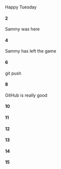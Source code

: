 Happy Tuesday
#### 2
Sammy was here
#### 4
Sammy has left the game
#### 6
git push
#### 8
GitHub is really good
#### 10
#### 11
#### 12
#### 13
#### 14
#### 15
